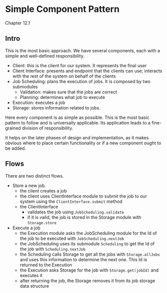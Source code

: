 # Simple Component Pattern

Chapter 12.1 

## Intro
This is the most basic approach. We have several components, each with a simple and well-defined responsibility.

- Client: this is the client for our system. It represents the final user
- Client Interface: presents and endpoint that the clients can use; interacts with the rest of the system on behalf of the clients
- Job Scheduling: plans the execution of jobs. It is composed by two submodules
  - Validation: makes sure that the jobs are correct
  - Planning: determines what job to execute
- Execution: executes a job
- Storage: stores information related to jobs.

Here every component is as simple as possible. This is the most basic pattern to follow and is universally applicable. Its application leads to a fine-grained division of responsibility. 

It helps on the later phases of design and implementation, as it makes obvious where to place certain functionality or if a new component ought to be added.  

## Flows
There are two distinct flows.

- Store a new job.
  - the client creates a job
  - the client uses ClientInterface module to submit the job to our system using the `ClientInterface.submit` method
  - the ClientInterface
    - validates the job using `JobScheduling.validate`
    - if it is valid, the job is stored in the Storage module with `Storage.store`
- Execute a job
  - the Execution module asks the JobScheduling module for the Id of the job to be executed with `JobScheduling.nextJob`
  - the JobScheduling uses its submodule `Scheduling` to get the Id of the job with `Scheduling.nextJob`
  - the Scheduling calls Storage to get all the jobs with `Storage.allJobs` and uses this information to determine the next one. This Id is returned to the Execution
  - the Execution asks Storage for the job with `Storage.get(jobId)` and executes it
  - after returning the job, the Storage removes it from its job storage data structure